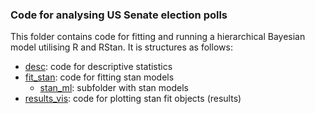 ### Code for analysing US Senate election polls

This folder contains code for fitting and running a hierarchical Bayesian model utilising R and RStan. It is structures as follows:

- [desc](https://github.com/SinaMaria412/predictors_of_polling_errors/tree/master/us_president/analysis/desc): code for descriptive statistics
- [fit_stan](https://github.com/SinaMaria412/predictors_of_polling_errors/tree/master/us_president/analysis/fit_stan): code for fitting stan models
  - [stan_ml](https://github.com/SinaMaria412/predictors_of_polling_errors/tree/master/us_president/analysis/fit_stan/stan_ml): subfolder with stan models
- [results_vis](https://github.com/SinaMaria412/predictors_of_polling_errors/tree/master/us_president/analysis/results_vis): code for plotting stan fit objects (results)

